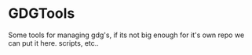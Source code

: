 GDGTools
========

Some tools for managing gdg's, if its not big enough for it's own repo we can put it here. scripts, etc..
